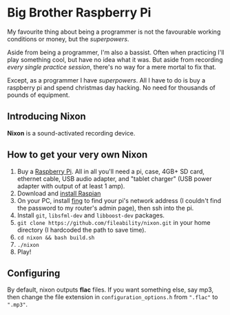 # Big Brother Raspberry Pi

My favourite thing about being a programmer is not the favourable working conditions or money, but the *superpowers*.

Aside from being a programmer, I'm also a bassist. Often when practicing I'll play something cool, but have no idea what it was. But aside from recording *every single practice session*, there's no way for a mere mortal to fix that.

Except, as a programmer I have *superpowers*. All I have to do is buy a raspberry pi and spend christmas day hacking. No need for thousands of pounds of equipment.

## Introducing Nixon

**Nixon** is a sound-activated recording device.

## How to get your very own Nixon

1. Buy a [Raspberry Pi](http://www.raspberrypi.org/). All in all you'll need a pi, case, 4GB+ SD card, ethernet cable, USB audio adapter, and "tablet charger" (USB power adapter with output of at least 1 amp).
2. Download and [install Raspian](http://txfx.net/2012/12/05/raspberry-pi-headless-setup/)
3. On your PC, install [fing](http://www.overlooksoft.com/fing) to find your pi's network address (I couldn't find the password to my router's admin page), then ssh into the pi.
4. Install `git`, `libsfml-dev` and `libboost-dev` packages.
5. `git clone https://github.com/fileability/nixon.git` in your home directory (I hardcoded the path to save time).
6. `cd nixon && bash build.sh`
7. `./nixon`
8. Play!

## Configuring

By default, nixon outputs **flac** files. If you want something else, say mp3, then change the file extension in `configuration_options.h` from `".flac"` to `".mp3"`.
